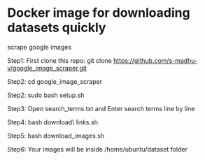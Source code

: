 # Docker image for downloading datasets quickly
scrape google images

Step1: First clone this repo: git clone https://github.com/s-madhu-v/google_image_scraper.git

Step2: cd google_image_scraper

Step2: sudo bash setup.sh

Step3: Open search_terms.txt and Enter search terms line by line

Step4: bash download\ links.sh

Step5: bash download_images.sh

Step6: Your images will be inside /home/ubuntu/dataset folder
